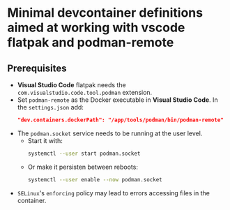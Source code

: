 # Minimal devcontainer definitions aimed at working with vscode flatpak and podman-remote



## Prerequisites

* **Visual Studio Code** flatpak needs the `com.visualstudio.code.tool.podman` extension.
* Set `podman-remote` as the Docker executable in **Visual Studio Code**. In the `settings.json` add:
    ```json
    "dev.containers.dockerPath": "/app/tools/podman/bin/podman-remote"
    ```
* The `podman.socket` service needs to be running at the user level.
    * Start it with:
        ```bash
        systemctl --user start podman.socket
        ```
    * Or make it persisten between reboots:
        ```bash
        systemctl --user enable --now podman.socket
        ```
* `SELinux`'s `enforcing` policy may lead to errors accessing files in the container.
